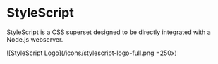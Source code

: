 # StyleScript
StyleScript is a CSS superset designed to be directly integrated with a Node.js webserver.

![StyleScript Logo](/icons/stylescript-logo-full.png =250x)
